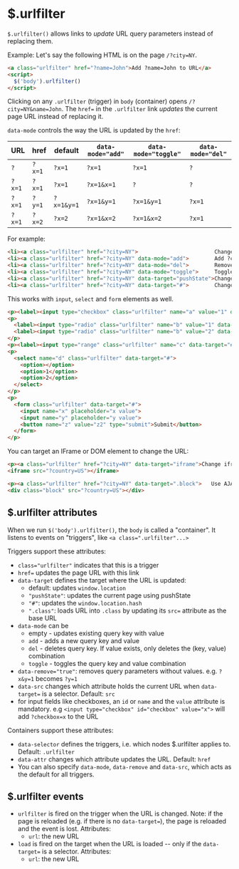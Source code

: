 # $.urlfilter

`$.urlfilter()` allows links to *update* URL query parameters instead of replacing them.

Example: Let's say the following HTML is on the page `/?city=NY`.

<!-- render:html -->
```html
<a class="urlfilter" href="?name=John">Add ?name=John to URL</a>
<script>
  $('body').urlfilter()
</script>
```

Clicking on any `.urlfilter` (trigger) in `body` (container) opens
`/?city=NY&name=John`. The `href=` in the `.urlfilter` link *updates* the
current page URL instead of replacing it.

`data-mode` controls the way the URL is updated by the `href`:

| URL    | href      | default    | `data-mode="add"` | `data-mode="toggle"` | `data-mode="del"` |
|--------|-----------|------------|-------------------|----------------------|-------------------|
| `?`    | `?x=1`    | `?x=1`     | `?x=1`            | `?x=1`               | `?`               |
| `?x=1` | `?x=1`    | `?x=1`     | `?x=1&x=1`        | `?`                  | `?`               |
| `?x=1` | `?y=1`    | `?x=1&y=1` | `?x=1&y=1`        | `?x=1&y=1`           | `?x=1`            |
| `?x=1` | `?x=2`    | `?x=2`     | `?x=1&x=2`        | `?x=1&x=2`           | `?x=1`            |

For example:

<!-- render:html -->
```html
<li><a class="urlfilter" href="?city=NY">                        Change ?city= to NY</a></li>
<li><a class="urlfilter" href="?city=NY" data-mode="add">        Add ?city= to NY</a></li>
<li><a class="urlfilter" href="?city=NY" data-mode="del">        Remove NY from ?city=</a></li>
<li><a class="urlfilter" href="?city=NY" data-mode="toggle">     Toggle NY in ?city=</a></li>
<li><a class="urlfilter" href="?city=NY" data-target="pushState">Change ?city= to NY using pushState</a></li>
<li><a class="urlfilter" href="?city=NY" data-target="#">        Change location.hash, i.e. #?city= to NY</a></li>
```

This works with `input`, `select` and `form` elements as well.

<!-- render:html -->
```html
<p><label><input type="checkbox" class="urlfilter" name="a" value="1" data-mode="toggle" data-target="#"> a=1</label></p>
<p>
  <label><input type="radio" class="urlfilter" name="b" value="1" data-target="#"> b=1</label>
  <label><input type="radio" class="urlfilter" name="b" value="2" data-target="#"> b=2</label>
</p>
<p><label><input type="range" class="urlfilter" name="c" data-target="#"> c=</label></p>
<p>
  <select name="d" class="urlfilter" data-target="#">
    <option></option>
    <option>1</option>
    <option>2</option>
  </select>
</p>
<p>
  <form class="urlfilter" data-target="#">
    <input name="x" placeholder="x value">
    <input name="y" placeholder="y value">
    <button name="z" value="z2" type="submit">Submit</button>
  </form>
</p>
```

You can target an IFrame or DOM element to change the URL:

<!-- TODO: check these examples. Not working -->
```html
<p><a class="urlfilter" href="?city=NY" data-target="iframe">Change iframe URL ?city= NY</a></p>
<iframe src="?country=US"></iframe>

<p><a class="urlfilter" href="?city=NY" data-target=".block">   Use AJAX to load ?city=NY into .block</a></p>
<div class="block" src="?country=US"></div>
```


## $.urlfilter attributes

When we run `$('body').urlfilter()`, the `body` is called a "container". It listens to events on "triggers", like `<a class=".urlfilter"...>`

Triggers support these attributes:

- `class="urlfilter"` indicates that this is a trigger
- `href=` updates the page URL with this link
- `data-target` defines the target where the URL is updated:
    - default: updates `window.location`
    - `"pushState"`: updates the current page using pushState
    - `"#"`: updates the `window.location.hash`
    - `".class"`: loads URL into `.class` by updating its `src=` attribute as the base URL
- `data-mode` can be
    - empty - updates existing query key with value
    - `add` - adds a new query key and value
    - `del` - deletes query key. If value exists, only deletes the (key, value) combination
    - `toggle` - toggles the query key and value combination
- `data-remove="true"`: removes query parameters without values. e.g. `?x&y=1` becomes `?y=1`
- `data-src` changes which attribute holds the current URL when `data-target=` is a selector. Default: `src`
- for input fields like checkboxes, an `id` or `name` and the `value` attribute is mandatory. e.g
  `<input type="checkbox" id="checkbox" value="x">` will add `?checkbox=x` to the URL

Containers support these attributes:

- `data-selector` defines the triggers, i.e. which nodes $.urlfilter applies to. Default: `.urlfilter`
- `data-attr` changes which attribute updates the URL. Default: `href`
- You can also specify `data-mode`, `data-remove` and `data-src`, which acts as the default for all triggers.


## $.urlfilter events

- `urlfilter` is fired on the trigger when the URL is changed.
  Note: if the page is reloaded (e.g. if there is no `data-target=`),
  the page is reloaded and the event is lost. Attributes:
    - `url`: the new URL
- `load` is fired on the target when the URL is loaded -- only if the `data-target=` is a selector. Attributes:
    - `url`: the new URL
